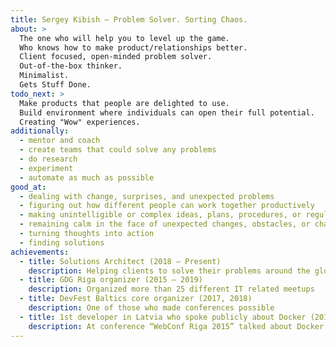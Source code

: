 ```yaml
---
title: Sergey Kibish — Problem Solver. Sorting Chaos.
about: >
  The one who will help you to level up the game.
  Who knows how to make product/relationships better.
  Client focused, open-minded problem solver.
  Out-of-the-box thinker.
  Minimalist.
  Gets Stuff Done.
todo_next: >
  Make products that people are delighted to use.
  Build environment where individuals can open their full potential.
  Creating "Wow" experiences.
additionally:
  - mentor and coach
  - create teams that could solve any problems
  - do research
  - experiment
  - automate as much as possible
good_at:
  - dealing with change, surprises, and unexpected problems
  - figuring out how different people can work together productively
  - making unintelligible or complex ideas, plans, procedures, or regulations easy to understand
  - remaining calm in the face of unexpected changes, obstacles, or challenges
  - turning thoughts into action
  - finding solutions
achievements:
  - title: Solutions Architect (2018 — Present)
    description: Helping clients to solve their problems around the globe
  - title: GDG Riga organizer (2015 — 2019)
    description: Organized more than 25 different IT related meetups
  - title: DevFest Baltics core organizer (2017, 2018)
    description: One of those who made conferences possible
  - title: 1st developer in Latvia who spoke publicly about Docker (2015)
    description: At conference “WebConf Riga 2015” talked about Docker and how to use it in development
---
```

